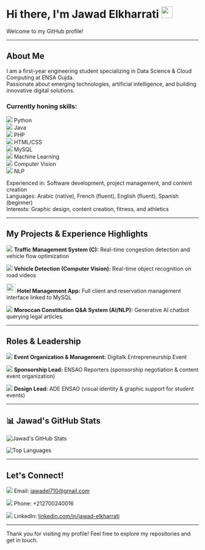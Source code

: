 # Hi there, I'm Jawad Elkharrati <img src="https://media.giphy.com/media/hvRJCLFzcasrR4ia7z/giphy.gif" width="30" height="30" />

Welcome to my GitHub profile!

---

## About Me

I am a first-year engineering student specializing in Data Science & Cloud Computing at ENSA Oujda.  
Passionate about emerging technologies, artificial intelligence, and building innovative digital solutions.

### Currently honing skills:  
<img src="https://img.icons8.com/color/24/000000/python.png"/> Python  
<img src="https://img.icons8.com/color/24/000000/java-coffee-cup-logo.png"/> Java  
<img src="https://img.icons8.com/color/24/000000/php.png"/> PHP  
<img src="https://img.icons8.com/color/24/000000/html-5.png"/> HTML/CSS  
<img src="https://img.icons8.com/color/24/000000/mysql-logo.png"/> MySQL  
<img src="https://img.icons8.com/color/24/000000/tensorflow.png"/> Machine Learning  
<img src="https://img.icons8.com/color/24/000000/opencv.png"/> Computer Vision  
<img src="https://img.icons8.com/color/24/000000/artificial-intelligence.png"/> NLP

Experienced in: Software development, project management, and content creation  
Languages: Arabic (native), French (fluent), English (fluent), Spanish (beginner)  
Interests: Graphic design, content creation, fitness, and athletics

---

## My Projects & Experience Highlights

<img src="https://img.icons8.com/color/24/000000/c-programming.png"/> **Traffic Management System (C):** Real-time congestion detection and vehicle flow optimization  

<img src="https://img.icons8.com/color/24/000000/opencv.png"/> **Vehicle Detection (Computer Vision):** Real-time object recognition on road videos  

<img src="https://cdn.jsdelivr.net/gh/devicons/devicon/icons/hotel/hotel-original.svg" width="24" height="24" /> **Hotel Management App:** Full client and reservation management interface linked to MySQL  

<img src="https://img.icons8.com/color/24/000000/artificial-intelligence.png"/> **Moroccan Constitution Q&A System (AI/NLP):** Generative AI chatbot querying legal articles

---

## Roles & Leadership

<img src="https://img.icons8.com/color/24/000000/calendar--v1.png"/> **Event Organization & Management:** Digitalk Entrepreneurship Event  

<img src="https://img.icons8.com/color/24/000000/handshake.png"/> **Sponsorship Lead:** ENSAO Reporters (sponsorship negotiation & content event organization)  

<img src="https://img.icons8.com/color/24/000000/paint-brush.png"/> **Design Lead:** ADE ENSAO (visual identity & graphic support for student events)

---

## 📊 Jawad's GitHub Stats

![Jawad's GitHub Stats](https://github-readme-stats.vercel.app/api?username=jawad-elkharrati&show_icons=true&theme=radical)

![Top Languages](https://github-readme-stats.vercel.app/api/top-langs/?username=jawad-elkharrati&layout=compact&theme=radical)

---

## Let's Connect!

<img src="https://img.icons8.com/color/24/000000/gmail.png"/> Email: [jawadel710@gmail.com](mailto:jawadel710@gmail.com)  

<img src="https://img.icons8.com/color/24/000000/phone.png"/> Phone: +212700240016  

<img src="https://img.icons8.com/color/24/000000/linkedin.png"/> LinkedIn: [linkedin.com/in/jawad-elkharrati](https://www.linkedin.com/in/jawad-elkharrati)

---

Thank you for visiting my profile! Feel free to explore my repositories and get in touch.

